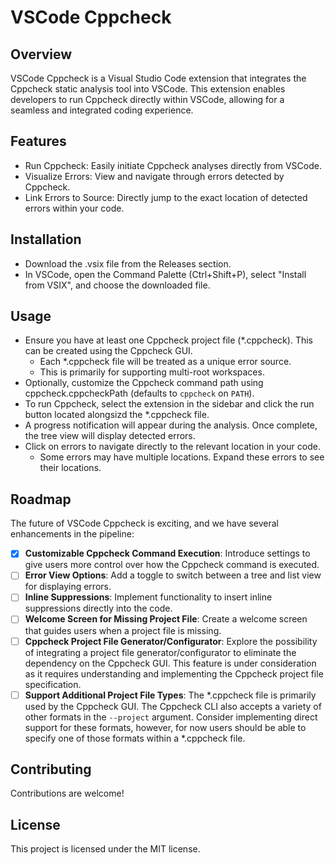 # VSCode Cppcheck

## Overview

VSCode Cppcheck is a Visual Studio Code extension that integrates the Cppcheck static analysis tool into VSCode. This extension enables developers to run Cppcheck directly within VSCode, allowing for a seamless and integrated coding experience.

## Features

- Run Cppcheck: Easily initiate Cppcheck analyses directly from VSCode.
- Visualize Errors: View and navigate through errors detected by Cppcheck.
- Link Errors to Source: Directly jump to the exact location of detected errors within your code.

## Installation

- Download the .vsix file from the Releases section.
- In VSCode, open the Command Palette (Ctrl+Shift+P), select "Install from VSIX", and choose the downloaded file.

## Usage

- Ensure you have at least one Cppcheck project file (*.cppcheck). This can be created using the Cppcheck GUI.
    - Each *.cppcheck file will be treated as a unique error source.
    - This is primarily for supporting multi-root workspaces.
- Optionally, customize the Cppcheck command path using cppcheck.cppcheckPath (defaults to `cppcheck` on `PATH`).
- To run Cppcheck, select the extension in the sidebar and click the run button located alongsizd the *.cppcheck file.
- A progress notification will appear during the analysis. Once complete, the tree view will display detected errors.
- Click on errors to navigate directly to the relevant location in your code.
    - Some errors may have multiple locations. Expand these errors to see their locations.

## Roadmap

The future of VSCode Cppcheck is exciting, and we have several enhancements in the pipeline:

- [x] **Customizable Cppcheck Command Execution**: Introduce settings to give users more control over how the Cppcheck command is executed.
- [ ] **Error View Options**: Add a toggle to switch between a tree and list view for displaying errors.
- [ ] **Inline Suppressions**: Implement functionality to insert inline suppressions directly into the code.
- [ ] **Welcome Screen for Missing Project File**: Create a welcome screen that guides users when a project file is missing.
- [ ] **Cppcheck Project File Generator/Configurator**: Explore the possibility of integrating a project file generator/configurator to eliminate the dependency on the Cppcheck GUI. This feature is under consideration as it requires understanding and implementing the Cppcheck project file specification.
- [ ] **Support Additional Project File Types**: The *.cppcheck file is primarily used by the Cppcheck GUI. The Cppcheck CLI also accepts a variety of other formats in the `--project` argument. Consider implementing direct support for these formats, however, for now users should be able to specify one of those formats within a *.cppcheck file.

## Contributing

Contributions are welcome!

## License

This project is licensed under the MIT license.
